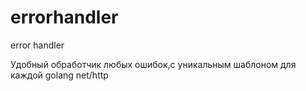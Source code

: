 # errorhandler
error handler 


Удобный обработчик любых ошибок,с уникальным шаблоном для каждой
golang net/http

